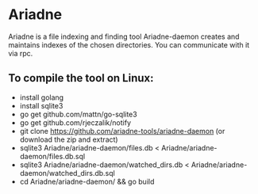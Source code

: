 # Ariadne
Ariadne is a file indexing and finding tool
Ariadne-daemon creates and maintains indexes of the chosen directories. You can communicate with it via rpc.

## To compile the tool on Linux:
* install golang
* install sqlite3
* go get github.com/mattn/go-sqlite3
* go get github.com/rjeczalik/notify
* git clone https://github.com/ariadne-tools/ariadne-daemon (or download the zip and extract)
* sqlite3 Ariadne/ariadne-daemon/files.db < Ariadne/ariadne-daemon/files.db.sql
* sqlite3 Ariadne/ariadne-daemon/watched_dirs.db < Ariadne/ariadne-daemon/watched_dirs.db.sql
* cd Ariadne/ariadne-daemon/ && go build
